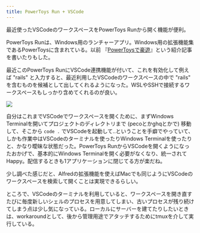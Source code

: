 ```yaml
---
title: PowerToys Run + VSCode
---
```


最近使ったVSCodeのワークスペースをPowerToys Runから開く機能が便利。

PowerToys Runは、Windows用のランチャーアプリ。Windows用の拡張機能集であるPowerToysに含まれている。以前 『[PowerToysで豪遊](/articles/2020-09-28-power-toys)』という紹介記事を書いたりもした。

最近このPowerToys RunにVSCode連携機能が付いて、これを有効化して例えば "rails" と入力すると、最近利用したVSCodeのワークスペースの中で "rails" を含むものを候補として出してくれるようになった。WSLやSSHで接続するワークスペースもしっかり含めてくれるのが良い。

![](https://i.imgur.com/x93x5vTh.png)

自分はこれまでVSCodeでワークスペースを開くために、まずWindows Terminalを開いてプロジェクトのディレクトリまで (pecoとかghqとかで) 移動して、そこから `code .` でVSCodeを起動して‥ということを手癖でやっていて、しかも作業中はVSCodeのターミナルを使ったりWindows Terminalを使ったりと、かなり曖昧な状態だった。PowerToys RunからVSCodeを開くようになったおかげで、基本的にWindows Terminalを開く必要がなくなり、統一されてHappy。配信するときも1アプリケーションに閉じてる方が楽だね。

少し調べた感じだと、Alfredの拡張機能を使えばMacでも同じようにVSCodeのワークスペースを検索して開くことは実現できるらしい。

ところで、VSCodeのターミナルを利用していると、ワークスペースを開き直すたびに毎度新しいシェルのプロセスを用意してしまい、古いプロセスが残り続けてしまう点は少し気になっている。ローカルにサーバーを建てたりしたいときは、workaroundとして、後から管理用途でアタッチするためにtmuxを介して実行している。
